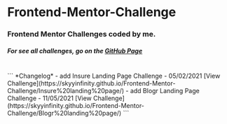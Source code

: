 # Frontend-Mentor-Challenge
### Frontend Mentor Challenges coded by me.<br/>
##### For see all challenges, go on the [GitHub Page](https://skyyinfinity.github.io/Frontend-Mentor-Challenge/)
<br/>
```
*Changelog*
- add Insure Landing Page Challenge - 05/02/2021 [View Challenge](https://skyyinfinity.github.io/Frontend-Mentor-Challenge/Insure%20landing%20page/)
- add Blogr Landing Page Challenge - 11/05/2021 [View Challenge](https://skyyinfinity.github.io/Frontend-Mentor-Challenge/Blogr%20landing%20page/)
```
